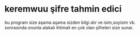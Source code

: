 # keremwuu şifre tahmin edici
bu program size aşama aşama sizden bilgi alır ve isim,soyisim vb. sonrasında onunla alakalı ihtimali en çok olan şifreleri size sunar. 
